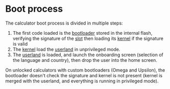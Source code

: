 # Boot process

The calculator boot process is divided in multiple steps:

1. The first code loaded is the [bootloader] stored in the internal flash,
   verifying the signature of the [slot] then loading its [kernel] if the
   signature is valid
2. The [kernel] load the [userland] in unprivileged mode.
3. The [userland] is loaded, and launch the onboarding screen (selection of the
   language and country), then drop the user into the home screen.

On unlocked calculators with custom bootloaders (Omega and Upsilon), the
bootloader doesn't check the signature and kernel is not present (kernel is
merged with the userland, and everything is running in privileged mode).

[bootloader]: bootloader.md
[slot]: slots.md
[kernel]: kernel.md
[userland]: userland.md
